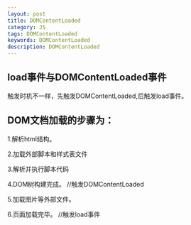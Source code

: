 ```yaml
---
layout: post
title: DOMContentLoaded
category: JS
tags: DOMContentLoaded
keywords: DOMContentLoaded
description: DOMContentLoaded
---
```


## load事件与DOMContentLoaded事件
触发时机不一样，先触发DOMContentLoaded,后触发load事件。

## DOM文档加载的步骤为：

1.解析html结构。

2.加载外部脚本和样式表文件

3.解析并执行脚本代码

4.DOM树构建完成。  //触发DOMContentLoaded

5.加载图片等外部文件。

6.页面加载完毕。  //触发load事件
